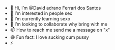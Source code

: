 - 👋 Hi, I’m @David adrano Ferrari dos Santos 
- 👀 I’m interested in people sex
- 🌱 I’m currently learning sexo 
- 💞️ I’m looking to collaborate why bring with me 
- 📫 How to reach me send me a message on "x"
- 😄 Fun fact: I love sucking cum pussy 
- ⚡ 

<!---
Davidferrari8/Davidferrari8 is a ✨ special ✨ repository because its `README.md` (this file) appears on your GitHub profile.
You can click the Preview link to take a look at your changes.
--->

